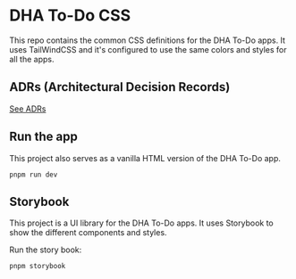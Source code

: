 # DHA To-Do CSS

This repo contains the common CSS definitions for the DHA To-Do apps. It uses TailWindCSS and it's configured to use the same colors and styles for all the apps.

## ADRs (Architectural Decision Records)

[See ADRs](./docs/adr/README.md)

## Run the app

This project also serves as a vanilla HTML version of the DHA To-Do app.

```shell
pnpm run dev
```

## Storybook

This project is a UI library for the DHA To-Do apps. It uses Storybook to show the different components and styles.

Run the story book:

```shell
pnpm storybook
```
